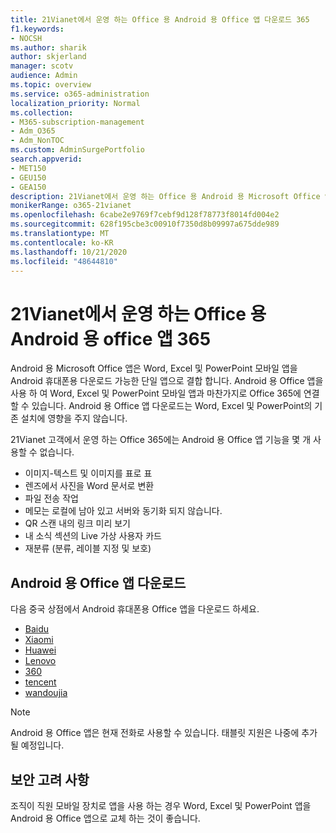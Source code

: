 ```yaml
---
title: 21Vianet에서 운영 하는 Office 용 Android 용 Office 앱 다운로드 365
f1.keywords:
- NOCSH
ms.author: sharik
author: skjerland
manager: scotv
audience: Admin
ms.topic: overview
ms.service: o365-administration
localization_priority: Normal
ms.collection:
- M365-subscription-management
- Adm_O365
- Adm_NonTOC
ms.custom: AdminSurgePortfolio
search.appverid:
- MET150
- GEU150
- GEA150
description: 21Vianet에서 운영 하는 Office 용 Android 용 Microsoft Office 앱 365에 대 한 자세한 내용과 중국 고객을 위해 다운로드 하는 방법에 대해 자세히 알아보세요.
monikerRange: o365-21vianet
ms.openlocfilehash: 6cabe2e9769f7cebf9d128f78773f8014fd004e2
ms.sourcegitcommit: 628f195cbe3c00910f7350d8b09997a675dde989
ms.translationtype: MT
ms.contentlocale: ko-KR
ms.lasthandoff: 10/21/2020
ms.locfileid: "48644810"
---
```

# <a name="office-app-for-android-for-office-365-operated-by-21vianet"></a>21Vianet에서 운영 하는 Office 용 Android 용 office 앱 365

Android 용 Microsoft Office 앱은 Word, Excel 및 PowerPoint 모바일 앱을 Android 휴대폰용 다운로드 가능한 단일 앱으로 결합 합니다. Android 용 Office 앱을 사용 하 여 Word, Excel 및 PowerPoint 모바일 앱과 마찬가지로 Office 365에 연결할 수 있습니다. Android 용 Office 앱 다운로드는 Word, Excel 및 PowerPoint의 기존 설치에 영향을 주지 않습니다.

21Vianet 고객에서 운영 하는 Office 365에는 Android 용 Office 앱 기능을 몇 개 사용할 수 없습니다.

- 이미지-텍스트 및 이미지를 표로 표 
- 렌즈에서 사진을 Word 문서로 변환 
- 파일 전송 작업 
- 메모는 로컬에 남아 있고 서버와 동기화 되지 않습니다.
- QR 스캔 내의 링크 미리 보기
- 내 소식 섹션의 Live 가상 사용자 카드
- 재분류 (분류, 레이블 지정 및 보호)


## <a name="download-the-office-app-for-android"></a>Android 용 Office 앱 다운로드

다음 중국 상점에서 Android 휴대폰용 Office 앱을 다운로드 하세요.
- [Baidu](https://shouji.baidu.com/software/26842919.html)
- [Xiaomi](http://app.mi.com/details?id=com.microsoft.office.officehub&ref=search)
- [Huawei](https://appstore.huawei.com/app/C10888510)
- [Lenovo](https://www.lenovomm.com/appdetail/com.microsoft.office.officehub/43003745)
- [360](http://zhushou.360.cn/detail/index/soft_id/708682?recrefer=SE_D_office%20mobile)
- [tencent](https://sj.qq.com/myapp/detail.htm?apkName=com.microsoft.office.officehub)
- [wandoujia](https://www.wandoujia.com/apps/1502895)

> [!NOTE]
> Android 용 Office 앱은 현재 전화로 사용할 수 있습니다. 태블릿 지원은 나중에 추가 될 예정입니다. 


## <a name="security-considerations"></a>보안 고려 사항

조직이 직원 모바일 장치로 앱을 사용 하는 경우 Word, Excel 및 PowerPoint 앱을 Android 용 Office 앱으로 교체 하는 것이 좋습니다.  


